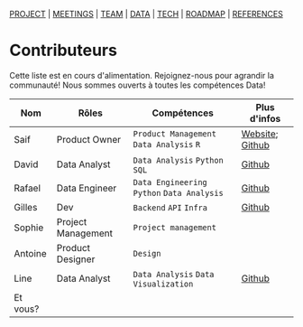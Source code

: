 [PROJECT](./index.html) | [MEETINGS](./meetings.html) | [TEAM](./team.html) | [DATA](./data.html)  | [TECH](./tech.html) | [ROADMAP](./roadmap.html) | [REFERENCES](./references.html)

# Contributeurs

Cette liste est en cours d'alimentation. Rejoignez-nous pour agrandir la communauté! Nous sommes ouverts à toutes les compétences Data! 

| Nom | Rôles | Compétences | Plus d'infos |
| --- |--- |--- |--- |
| Saif | Product Owner | `Product Management` `Data Analysis` `R` | [Website](https://saif-shabou.netlify.app/); [Github](https://github.com/S-AI-F) |
| David | Data Analyst | `Data Analysis` `Python` `SQL` | [Github](https://github.com/djam-dev) |
| Rafael | Data Engineer | `Data Engineering` `Python` `Data Analysis` | [Github](https://github.com/RafaelCartenet) |
| Gilles | Dev | `Backend` `API` `Infra` | [Github](https://github.com/gillesgit-hub) |
| Sophie | Project Management | `Project management` |  |
| Antoine | Product Designer | `Design` |  |
| Line | Data Analyst | `Data Analysis` `Data Visualization` | [Github](https://github.com/linetonthat) |
| Et vous? |  |  |  |
